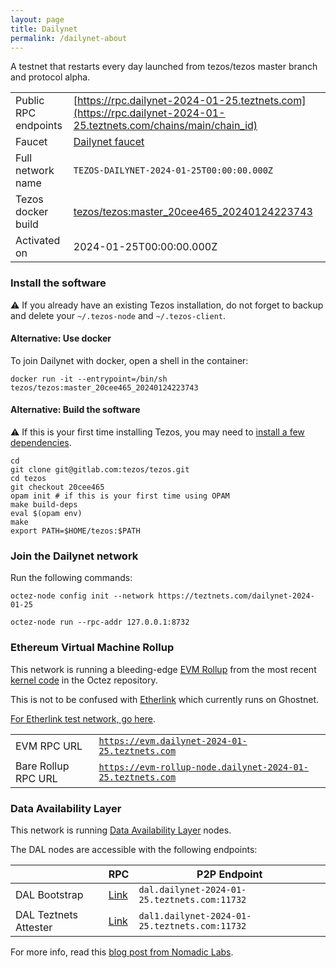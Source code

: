 ```yaml
---
layout: page
title: Dailynet
permalink: /dailynet-about
---
```


A testnet that restarts every day launched from tezos/tezos master branch and protocol alpha.

| | |
|-------|---------------------|
| Public RPC endpoints | [https://rpc.dailynet-2024-01-25.teztnets.com](https://rpc.dailynet-2024-01-25.teztnets.com/chains/main/chain_id)<br/> |
| Faucet | [Dailynet faucet](https://faucet.dailynet-2024-01-25.teztnets.com) |
| Full network name | `TEZOS-DAILYNET-2024-01-25T00:00:00.000Z` |
| Tezos docker build | [tezos/tezos:master_20cee465_20240124223743](https://hub.docker.com/r/tezos/tezos/tags?page=1&ordering=last_updated&name=master_20cee465_20240124223743) |
| Activated on | 2024-01-25T00:00:00.000Z |





### Install the software

⚠️  If you already have an existing Tezos installation, do not forget to backup and delete your `~/.tezos-node` and `~/.tezos-client`.



#### Alternative: Use docker

To join Dailynet with docker, open a shell in the container:

```
docker run -it --entrypoint=/bin/sh tezos/tezos:master_20cee465_20240124223743
```

#### Alternative: Build the software

⚠️  If this is your first time installing Tezos, you may need to [install a few dependencies](https://tezos.gitlab.io/introduction/howtoget.html#setting-up-the-development-environment-from-scratch).

```
cd
git clone git@gitlab.com:tezos/tezos.git
cd tezos
git checkout 20cee465
opam init # if this is your first time using OPAM
make build-deps
eval $(opam env)
make
export PATH=$HOME/tezos:$PATH
```

### Join the Dailynet network

Run the following commands:

```
octez-node config init --network https://teztnets.com/dailynet-2024-01-25

octez-node run --rpc-addr 127.0.0.1:8732
```


### Ethereum Virtual Machine Rollup

This network is running a bleeding-edge [EVM Rollup](https://docs.etherlink.com/welcome/what-is-etherlink) from the most recent [kernel code](https://gitlab.com/tezos/tezos/-/tree/master/etherlink) in the Octez repository.

This is not to be confused with [Etherlink](https://docs.etherlink.com/get-started/connect-your-wallet-to-etherlink) which currently runs on Ghostnet.

[For Etherlink test network, go here](https://docs.etherlink.com/get-started/connect-your-wallet-to-etherlink).

| | |
|-------|---------------------|
| EVM RPC URL | [`https://evm.dailynet-2024-01-25.teztnets.com`](https://evm.dailynet-2024-01-25.teztnets.com) |
| Bare Rollup RPC URL | [`https://evm-rollup-node.dailynet-2024-01-25.teztnets.com`](https://evm-rollup-node.dailynet-2024-01-25.teztnets.com/global/block/head) |




### Data Availability Layer

This network is running [Data Availability Layer](https://tezos.gitlab.io/shell/dal.html) nodes.


The DAL nodes are accessible with the following endpoints:

| | RPC | P2P Endpoint |
|------------|---------|--------------|
| DAL Bootstrap | [Link](https://dal-bootstrap-rpc.dailynet-2024-01-25.teztnets.com) | `dal.dailynet-2024-01-25.teztnets.com:11732` |
| DAL Teztnets Attester | [Link](https://dal-attester-rpc.dailynet-2024-01-25.teztnets.com) | `dal1.dailynet-2024-01-25.teztnets.com:11732` |


For more info, read this [blog post from Nomadic Labs](https://research-development.nomadic-labs.com/data-availability-layer-tezos.html).



